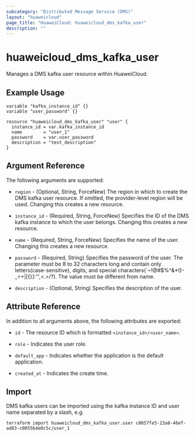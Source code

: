 ```yaml
---
subcategory: "Distributed Message Service (DMS)"
layout: "huaweicloud"
page_title: "HuaweiCloud: huaweicloud_dms_kafka_user"
description: ""
---
```


# huaweicloud_dms_kafka_user

Manages a DMS kafka user resource within HuaweiCloud.

## Example Usage

```hcl
variable "kafka_instance_id" {}
variable "user_password" {}

resource "huaweicloud_dms_kafka_user" "user" {
  instance_id = var.kafka_instance_id
  name        = "user_1"
  password    = var.user_password
  description = "test_description"
}
```

## Argument Reference

The following arguments are supported:

* `region` - (Optional, String, ForceNew) The region in which to create the DMS kafka user resource. If omitted, the
  provider-level region will be used. Changing this creates a new resource.

* `instance_id` - (Required, String, ForceNew) Specifies the ID of the DMS kafka instance to which the user belongs.
  Changing this creates a new resource.

* `name` - (Required, String, ForceNew) Specifies the name of the user. Changing this creates a new resource.

* `password` - (Required, String) Specifies the password of the user. The parameter must be 8 to 32 characters
  long and contain only letters(case-sensitive), digits, and special characters(`~!@#$%^&*()-_=+|[{}]:'",<.>/?).
  The value must be different from name.

* `description` - (Optional, String) Specifies the description of the user.

## Attribute Reference

In addition to all arguments above, the following attributes are exported:

* `id` - The resource ID which is formatted `<instance_id>/<user_name>`.

* `role` - Indicates the user role.

* `default_app` - Indicates whether the application is the default application.

* `created_at` - Indicates the create time.

## Import

DMS kafka users can be imported using the kafka instance ID and user name separated by a slash, e.g.

```
terraform import huaweicloud_dms_kafka_user.user c8057fe5-23a8-46ef-ad83-c0055b4e0c5c/user_1
```
